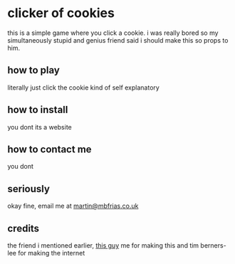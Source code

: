 # clicker of cookies

this is a simple game where you click a cookie. i was really bored so my simultaneously stupid and genius friend said i should make this so props to him. 

## how to play

literally just click the cookie kind of self explanatory

## how to install

you dont its a website

## how to contact me

you dont

## seriously
okay fine, email me at [martin@mbfrias.co.uk](mailto:martin@mbfrias.co.uk)

## credits
the friend i mentioned earlier, [this guy](https://twitter.com/CarlanToons)
me for making this
and tim berners-lee for making the internet

